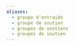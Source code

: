 ```yaml
---
aliases:
  - groupe d'entraide
  - groupe de soutien
  - groupes de soutiens
  - groupes de soutien
---
```

